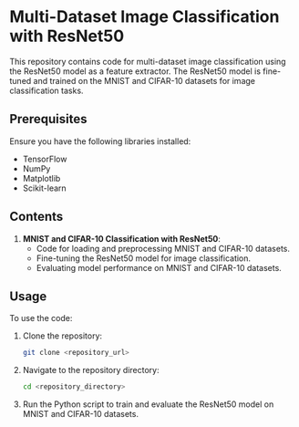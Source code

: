 
# Multi-Dataset Image Classification with ResNet50

This repository contains code for multi-dataset image classification using the ResNet50 model as a feature extractor. The ResNet50 model is fine-tuned and trained on the MNIST and CIFAR-10 datasets for image classification tasks.

## Prerequisites

Ensure you have the following libraries installed:
- TensorFlow
- NumPy
- Matplotlib
- Scikit-learn

## Contents

1. **MNIST and CIFAR-10 Classification with ResNet50**:
    - Code for loading and preprocessing MNIST and CIFAR-10 datasets.
    - Fine-tuning the ResNet50 model for image classification.
    - Evaluating model performance on MNIST and CIFAR-10 datasets.

## Usage

To use the code:

1. Clone the repository:

    ```bash
    git clone <repository_url>
    ```

2. Navigate to the repository directory:

    ```bash
    cd <repository_directory>
    ```

3. Run the Python script to train and evaluate the ResNet50 model on MNIST and CIFAR-10 datasets.

